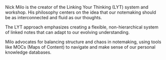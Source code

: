 Nick Milo is the creator of the Linking Your Thinking (LYT) system and workshop. His philosophy centers on the idea that our notemaking should be as interconnected and fluid as our thoughts. 

The LYT approach emphasizes creating a flexible, non-hierarchical system of linked notes that can adapt to our evolving understanding. 

Milo advocates for balancing structure and chaos in notemaking, using tools like MOCs (Maps of Content) to navigate and make sense of our personal knowledge databases.

